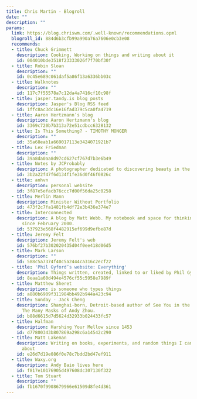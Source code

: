 ```yaml
---
title: Chris Martin - Blogroll
date: ""
description: ""
params:
  link: https://blog.chriswm.com/.well-known/recommendations.opml
  blogroll_id: 884d6b3cfb99a990a76a7606e0cb3e08
  recommends:
  - title: Chuck Grimmett
    description: Cooking, Working on things and writing about it
    id: 004010bde3518f23333026f7f70bf30f
  - title: Robin Sloan
    description: ""
    id: 0c45e689c061daf5a86f13a6336bb03c
  - title: Walknotes
    description: ""
    id: 117c7f55578a7c12da4a7416cf10c98f
  - title: jasper.tandy.is blog posts
    description: Jasper's Blog RSS feed
    id: 1ffc8ac3dc16e16fad379c5ca0fa4719
  - title: Aaron Hertzmann’s blog
    description: Aaron Hertzmann's blog
    id: 3369c720b7b313a72e51cdbcc6328132
  - title: Is This Something? - TIMOTHY MONGER
    description: ""
    id: 35a68eab1a669017113e3424071921b7
  - title: Lex Friedman
    description: ""
    id: 39a8da0aa8d97cd627cf767d7b3e6b49
  - title: Notes by JCProbably
    description: A photographer dedicated to discovering beauty in the ordinary.
    id: 3b2a22f47f6d134f1fe36d0f46f0826c
  - title: anhvn
    description: personal website
    id: 3f87e5efacb76ccc7d00f56da25c0258
  - title: Merlin Mann
    description: Minister Without Portfolio
    id: 473f2c7fa1481fb4df72e3b436e374e7
  - title: Interconnected
    description: A blog by Matt Webb. My notebook and space for thinking out loud
      since February 2000.
    id: 537923e568f4482915ef699d9efbe87d
  - title: Jeremy Felt
    description: Jeremy Felt's web
    id: 576bf27b302020435d04f0ee418d06d5
  - title: Mark Larson
    description: ""
    id: 588c5a7374f40c5a2444ca316c2ecf22
  - title: 'Phil Gyford’s website: Everything'
    description: Things written, created, linked to or liked by Phil Gyford
    id: 8eaa1a60d494e4576cf55c5958e7989f
  - title: Matthew Sheret
    description: is someone who types things
    id: a880b6909f311984bb492b944a423c94
  - title: Sunday - Jack Cheng
    description: Shanghai-born, Detroit-based author of See You in the Cosmos and
      The Many Masks of Andy Zhou.
    id: b88d6615d7d5624d32933b024433fc57
  - title: Halfman
    description: Harshing Your Mellow since 1453
    id: d77800343b807869a298c6a14542c290
  - title: Matt Lakeman
    description: Writing on books, experiments, and random things I can't stop thinking
      about
    id: e26d7d19e086f0e78c7bdd2bd47ef911
  - title: Waxy.org
    description: Andy Baio lives here
    id: f817e10176905d497608dc307130f322
  - title: Tom Stuart
    description: ""
    id: fb1670f9908679966e61509d8fe4d361
---
```


